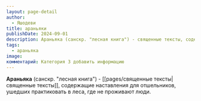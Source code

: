 ```yaml
---
layout: page-detail
author:
  - Яшодеви
title: араньяки
publishDate: 2024-09-01
description: Араньяка (санскр. "лесная книга") - священные тексты, содержащие наставления для отшельников, ушедших практиковать в леса, где не проживают люди.
tags:
  - араньяка
image: 
комментарий: Категория 3 добавить информацию
---
```

**Араньяка** (санскр. "лесная книга") - [[pages/священные тексты|священные тексты]], содержащие наставления для отшельников, ушедших практиковать в леса, где не проживают люди.

